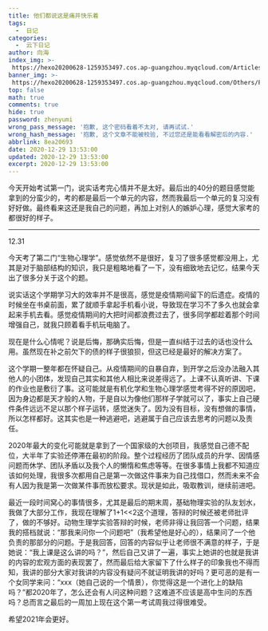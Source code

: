 ```yaml
---
title: 他们都说这是痛并快乐着
tags:
  -  日记
categories:
  -  云下日记
author: 向海
index_img: >-
 https://hexo20200628-1259353497.cos.ap-guangzhou.myqcloud.com/Articles/Diary/Diary.png
banner_img: >-
 https://hexo20200628-1259353497.cos.ap-guangzhou.myqcloud.com/Others/Fluid/post/post2.jpg
top: false
math: true
comments: true
hide: true
password: zhenyumi
wrong_pass_message: '抱歉, 这个密码看着不太对, 请再试试.'
wrong_hash_message: '抱歉, 这个文章不能被校验, 不过您还是能看看解密后的内容.'
abbrlink: 8ea20693
date: 2020-12-29 13:53:00
updated: 2020-12-29 13:53:00
excerpt: 2020-12-29 13:53:00
---
```


今天开始考试第一门，说实话考完心情并不是太好。最后出的40分的题目感觉能拿到的分蛮少的，考的都是最后一个单元的内容，然而我最后一个单元的复习没有好好做。最终看来这还是我自己的问题，再加上对别人的嫉妒心理，感觉大家考的都很好的样子。

---

12.31 

今天考了第二门“生物心理学”。感觉依然不是很好，复习了很多感觉都没用上，尤其是对于脑部结构的知识，我只是粗略地看了一下，没有细致地去记忆，结果今天出了很多分关于这个的题。

说实话这个学期学习大的效率并不是很高，感觉是疫情期间留下的后遗症。疫情的时候坐在书桌前面，累了就顺手拿起手机看小说，导致现在学习不了多久也就会拿起来手机去看。感觉疫情期间的大把时间都浪费过去了，很多同学都趁着那个时间增强自己，就我只顾着看手机玩电脑了。

现在是什么心情呢？说是后悔，那确实后悔，但是一直纠结于过去的话也没什么用。虽然现在补之前欠下的债的样子很狼狈，但这已经是最好的解决方案了。

这个学期一整年都在怀疑自己。从疫情期间的自暴自弃，到开学之后没办法融入其他人的小团体，发现自己其实和其他人相比来说差得远了。上课不认真听讲、下课的作业也是敷衍了事。这可能就是有机化学和生物心理学感觉考得不好的原因吧，因为身边都是天才般的人物，于是自以为像他们那样子学就可以了，事实上自己硬件条件远远不足以那个样子运转，感觉迷失了。因为没有目标，没有想做的事情，所以怎样都好。这其实也是一种逃避吧，逃避属于自己应该去思考的问题以及责任。

2020年最大的变化可能就是拿到了一个国家级的大创项目，我感觉自己德不配位，大半年了实验还停滞在最初的阶段。整个过程经历了团队成员的升学、因情感问题而休学、团队矛盾以及我个人的懒惰和焦虑等等。在很多事情上我都不知道应该如何处理，我很多次都用自己是第一次做这件事来为自己找借口，然而未来不会有人因为我是第一次做某件事而放松要求。现状是如此，吸取教训，继续前进吧。

最近一段时间窝心的事情很多，尤其是最后的期末周，基础物理实验的队友划水，我做了大部分工作，我现在理解了1+1<<2这个道理，答辩的时候还被老师批评了，做的不够好。动物生理学实验答辩的时候，老师非得让我回答一个问题，结果我的搭档就说：“那我来问你一个问题吧”（我希望他是好心的），结果问了一个他负责的那部分的问题。于是我回答，回答的内容似乎让老师很不满意的样子，于是她说：“我上课是这么讲的吗？”，然后自己又讲了一遍，事实上她讲的也就是我讲的内容的宏观方面的表现罢了，然而最后给大家留下了什么样子的印象我也不得而知，我讲的部分大家对我讲的内容没有疑问不就证明我讲的好吗？更可恶的是有一个女同学来问：“xxx（她自己说的一个情景），你觉得这是一个进化上的缺陷吗？”都2020年了，怎么还会有人问这种问题？这难道不应该是高中生问的东西吗？总而言之最后的一周加上现在这个第一考试周我过得很难受。

希望2021年会更好。

